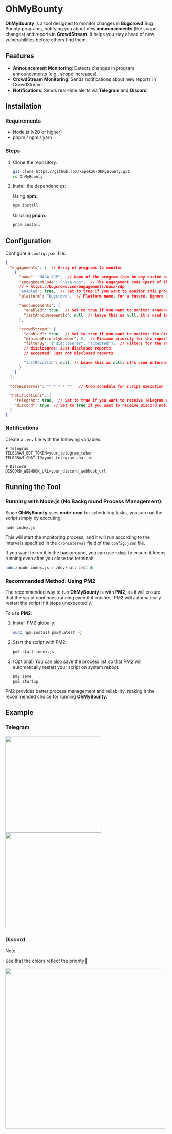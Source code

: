# OhMyBounty

**OhMyBounty** is a tool designed to monitor changes in **Bugcrowd** Bug Bounty programs, notifying you about new **announcements** (like scope changes) and reports in **CrowdStream**. It helps you stay ahead of new vulnerabilities before others find them.

## Features

- **Announcement Monitoring**: Detects changes in program announcements (e.g., scope increases).
- **CrowdStream Monitoring**: Sends notifications about new reports in CrowdStream.
- **Notifications**: Sends real-time alerts via **Telegram** and **Discord**.

## Installation

### Requirements

- Node.js (v20 or higher)
- pnpm / npm / yarn

### Steps

1. Clone the repository:

    ```bash
    git clone https://github.com/kapeka0/OhMyBounty.git
    cd OhMyBounty
    ```

2. Install the dependencies:

    Using **npm**:

    ```bash
    npm install
    ```

    Or using **pnpm**:

    ```bash
    pnpm install
    ```

## Configuration

Configure a `config.json` file:

```json
{
  "engagements": [  // Array of programs to monitor
    {
      "name": "NASA VDP",  // Name of the program (can be any custom name)
      "engagementCode": "nasa-vdp",  // The engagement code (part of the URL for the program) 
      // ➡️ https://bugcrowd.com/engagements/nasa-vdp
      "enabled": true,  // Set to true if you want to monitor this program
      "platform": "bugcrowd",  // Platform name, for a future, ignore it

      "announcements": {
        "enabled": true,  // Set to true if you want to monitor announcements (like scope changes, etc.)
        "lastAnnouncementId": null  // Leave this as null; it's used internally to track the last update
      },

      "crowdStream": {
        "enabled": true,  // Set to true if you want to monitor the CrowdStream feed
        "minimumPriorityNumber": 5,  // Minimum priority for the reports to notify about
        "filterBy": ["disclosures", "accepted"],  // Filters for the report status (must have at least one value)
        // disclosures: Just disclosed reports
        // accepted: Just not disclosed reports
        
        "lastReportId": null  // Leave this as null; it's used internally to track the last update
      }
    }
  ],

  "cronInterval": "* * * * *",  // Cron schedule for script execution (this runs every minute by default)

  "notifications": {
    "telegram": true,  // Set to true if you want to receive Telegram notifications
    "discord": true  // Set to true if you want to receive Discord notifications
  }
}
```

### Notifications

Create a `.env` file with the following variables:

```
# Telegram
TELEGRAM_BOT_TOKEN=your_telegram_token
TELEGRAM_CHAT_ID=your_telegram_chat_id

# Discord
DISCORD_WEBHOOK_URL=your_discord_webhook_url
```

## Running the Tool

### Running with Node.js (No Background Process Management):

Since **OhMyBounty** uses **node-cron** for scheduling tasks, you can run the script simply by executing:

```bash
node index.js
```

This will start the monitoring process, and it will run according to the intervals specified in the `cronInterval` field of the `config.json` file.

If you want to run it in the background, you can use `nohup` to ensure it keeps running even after you close the terminal:

```bash
nohup node index.js > /dev/null 2>&1 &
```

### Recommended Method: Using PM2

The recommended way to run **OhMyBounty** is with **PM2**, as it will ensure that the script continues running even if it crashes. PM2 will automatically restart the script if it stops unexpectedly.

To use **PM2**:

1. Install PM2 globally:

    ```bash
    sudo npm install pm2@latest -g
    ```

2. Start the script with PM2:

    ```bash
    pm2 start index.js
    ```

3. (Optional) You can also save the process list so that PM2 will automatically restart your script on system reboot:

    ```bash
    pm2 save
    pm2 startup
    ```

PM2 provides better process management and reliability, making it the recommended choice for running **OhMyBounty**.
 
## Example
### Telegram
<img src="./assets/ex1.jpeg" width="300"/>
<img src="./assets/ex2.jpeg" width="300"/>

### Discord
> [!NOTE]  
> See that the colors reflect the priority🫠

<img src="./assets/ex3.png" width="500"/>
